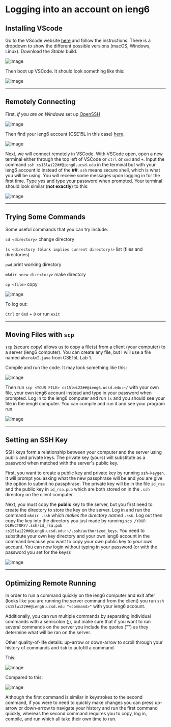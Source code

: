 # **Logging into an account on ieng6** #

## Installing VScode ##

Go to the VScode website [here](https://code.visualstudio.com/) and follow the instructions. There is a dropdown to show the different possible versions (macOS, Windows, Linux). Download the *Stable* build.

![Image](VSCodeInstall.png)

Then boot up VSCode. It should look something like this:

![Image](VSCodeOpened.png)

---
## Remotely Connecting ##

First, *if you are on Windows* set up [OpenSSH](https://docs.microsoft.com/en-us/windows-server/administration/openssh/openssh_install_firstuse)

![Image](OpenSSHWindows.png)

Then find your ieng6 account (CSE15L in this case) [here](https://sdacs.ucsd.edu/~icc/index.php).

![Image](ieng6AccountLookup.png)

Next, we will connect remotely in VSCode. With VSCode open, open a new terminal either through the top left of VSCode or `ctrl` or `cmd` and `+`. Input the command `ssh cs15lwi22##@ieng6.ucsd.edu` in the terminal but with your ieng6 account id instead of the **##**. `ssh` means secure shell, which is what you will be using. You will receive some messages upon logging in for the first time. Type *yes* and type your password when prompted. Your terminal should look similar (**not exactly**) to this:

![Image](SSHLogin.png)

---
## Trying Some Commands ##

Some useful commands that you can try include:

`cd <directory>` change directory

`ls <directory (blank implies current directory)>` list (files and directories)

`pwd` print working directory

`mkdir <new directory>` make directory

`cp <file>` copy

![Image](TryingSomeCommands.png)

To log out:

`Ctrl` or `Cmd` + `D` or run `exit`

---
## Moving Files with `scp` ##

`scp` (secure copy) allows us to copy a file(s) from a client (your computer) to a server (ieng6 computer). You can create any file, but I will use a file named `WhereAmI.java` from CSE15L Lab 1.

Compile and run the code. It may look something like this:

![Image](RunningWhereAmI.png)

Then run `scp <YOUR FILE> cs15lwi22##@ieng6.ucsd.edu:~/` with your own file, your own ieng6 account instead and type in your password when prompted. Log in to the ieng6 computer and run `ls` and you should see your file in the ieng6 computer. You can compile and run it and see your program run.

![Image](CopyingWhereAmI.png)

---
## Setting an SSH Key ##

SSH keys form a relationship between your computer and the server using public and private keys. The private key (yours) will substitute as a password when matched with the server's public key.

First, you want to create a public key and private key by running `ssh-keygen`. It will prompt you asking what the new passphrase will be and you are give the option to submit no passphrase. The private key will be in the file `id_rsa` and the public key in `id_rsa.pub` which are both stored on in the `.ssh` directory on the client computer.

Next, you must copy the **public** key to the server, but you first need to create the directory to store the key on the server. Log in and run the command `mkdir .ssh` which *makes the directory named `.ssh`*. Log out then copy the key into the directory you just made by running `scp /YOUR DIRECTORY/.ssh/id_rsa.pub cs15lwi22##@ieng6.ucsd.edu:~/.ssh/authorized_keys`. You need to substitute your own key directory and your own ieng6 account in the command because you want to copy *your own* public key to *your own* account. You can now login without typing in your password (or with the password you set for the keys):

![Image](LoggingInWithKey.png)

---
## Optimizing Remote Running ##

In order to run a command quickly on the ieng6 computer and exit after (looks like you are running the server command from the client) you run `ssh cs15lwi22##@ieng6.ucsd.edu "<command>"` with your ieng6 account.

Additionally, you can run multiple commands by separating individual commands with a semicolon (;), but make sure that if you want to run several commands on the server you include the quotes ("") as they determine what will be ran on the server.

Other quality-of-life details: up-arrow or down-arrow to scroll through your history of commands and `tab` to autofill a command.

This:

![Image](MultipleCommands2.png)

Compared to this:

![Image](IndividualCommands.png)

Although the first command is similar in keystrokes to the second command, if you were to need to quickly make changes you can press up-arrow or down-arrow to navigate your history and run the first command quickly, whereas the second command requires you to copy, log in, compile, and run which all take their own time to run.